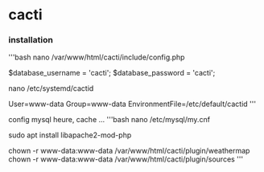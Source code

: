 # cacti

### installation
'''bash
nano /var/www/html/cacti/include/config.php

$database_username = 'cacti';
$database_password = 'cacti';


nano /etc/systemd/cactid

User=www-data
Group=www-data
EnvironmentFile=/etc/default/cactid
'''

config mysql   heure, cache ...
'''bash
nano /etc/mysql/my.cnf

sudo apt install libapache2-mod-php

chown -r www-data:www-data /var/www/html/cacti/plugin/weathermap
chown -r www-data:www-data /var/www/html/cacti/plugin/sources
'''
